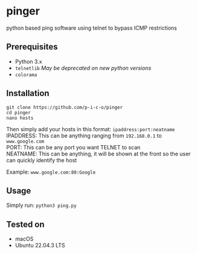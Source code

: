 # pinger
python based ping software using telnet to bypass ICMP restrictions

## Prerequisites
- Python 3.x
- `telnetlib` _May be deprecated on new python versions_
- `colorama`

## Installation
```
git clone https://github.com/p-i-c-o/pinger
cd pinger
nano hosts
```
Then simply add your hosts in this format: `ipaddress:port:neatname`
IPADDRESS: This can be anything ranging from `192.168.0.1` to `www.google.com`\
PORT: This can be any port you want TELNET to scan\
NEATNAME: This can be anything, it will be shown at the front so the user can quickly identify the host

Example: `www.google.com:80:Google`

## Usage
Simply run:
`python3 ping.py`

## Tested on
- macOS
- Ubuntu 22.04.3 LTS
